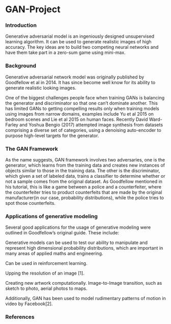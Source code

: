 # GAN-Project


### Introduction

Generative adversarial model is an ingeniously designed unsupervised learning algorithm. It can be used to generate realistic images of high accuracy. The key ideas are to build two competing neural networks and have them take part in a zero-sum game using mini-max.

### Background 

Generative adversarial network model was originally published by Goodfellow et al in 2014. It has since become well know for its ability to generate realistic looking images.

One of the biggest challenges people face when training GANs is balancing the generator and discriminator so that one can’t dominate another. This has limited GANs to getting compelling results only when training models using images from narrow domains, examples include Yu et al 2015 on bedroom scenes and Lie et al 2015 on human faces. Recently David Ward-Farley and Yoshua Bengio (2017) attempted image synthesis from datasets comprising a diverse set of categories, using a denoising auto-encoder to purpose high-level targets for the generator.

### The GAN Framework 

As the name suggests, GAN framework involves two adversaries, one is the generator, which learns from the training data and creates new instances of objects similar to those in the training data. The other is the discriminator, which given a set of labeled data, trains a classifier to determine whether or not a sample comes from the original dataset. As Goodfellow mentioned in his tutorial, this is like a game between a police and a counterfeiter, where the counterfeiter tries to product counterfeits that are made by the original manufacturer(in our case, probability distributions), while the police tries to spot those counterfeits.

### Applications of generative modeling

Several good applications for the usage of generative modeling were outlined in Goodfellow’s original guide. These include:

Generative models can be used to test our ability to manipulate and represent high dimensional probability distributions, which are important in many areas of applied maths and engineering.

Can be used in reinforcement learning.

Upping the resolution of an image [1].

Creating new artwork computationally.
Image-to-Image transition, such as sketch to photo, aerial photos to maps.

Additionally, GAN has been used to model rudimentary patterns of motion in video by Facebook[2].

### References
